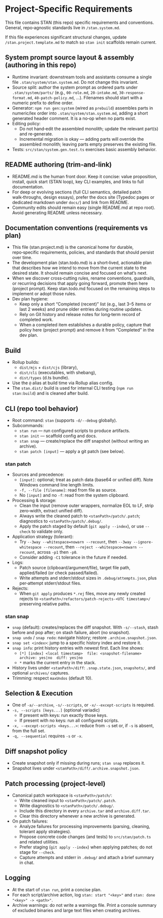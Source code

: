 # Project‑Specific Requirements

This file contains STAN (this repo) specific requirements and conventions.
General, repo‑agnostic standards live in `/stan.system.md`.

If this file experiences significant structural changes, update
`/stan.project.template.md` to match so `stan init` scaffolds remain current.

## System prompt source layout & assembly (authoring in this repo)

- Runtime invariant: downstream tools and assistants consume a single file
  `.stan/system/stan.system.md`. Do not change this invariant.
- Source split: author the system prompt as ordered parts under
  `.stan/system/parts/` (e.g., `00-role.md`, `20-intake.md`,
  `30-response-format.md`, `40-patch-policy.md`, …). Filenames should
  start with a numeric prefix to define order.
- Generator: `npm run gen:system` (wired as `prebuild`) assembles parts
  in numeric/lex order into `.stan/system/stan.system.md`, adding a
  short generated header comment. It is a no‑op when no parts exist.
- Editing policy:
  - Do not hand‑edit the assembled monolith; update the relevant part(s)
    and re‑generate.
  - Incremental migration is okay — adding parts will override the
    assembled monolith; leaving parts empty preserves the existing file.
- Tests: `src/stan/system.gen.test.ts` exercises basic assembly behavior.

## README authoring (trim‑and‑link)

- README.md is the human front door. Keep it concise:
  value proposition, install, quick start (STAN loop), key CLI examples,
  and links to full documentation.
- For deep or evolving sections (full CLI semantics, detailed patch
  walk‑throughs, design essays), prefer the docs site (Typedoc pages or
  dedicated markdown under `docs/`) and link from README.
- Community edits should remain easy (single README.md at repo root).
  Avoid generating README unless necessary.

## Documentation conventions (requirements vs plan)

- This file (stan.project.md) is the canonical home for durable, repo‑specific
  requirements, policies, and standards that should persist over time.
- The development plan (stan.todo.md) is a short‑lived, actionable plan that
  describes how we intend to move from the current state to the desired state.
  It should remain concise and focused on what’s next.
- When we discover cross‑cutting rules, rename conventions, guardrails, or
  recurring decisions that apply going forward, promote them here (project
  prompt). Keep stan.todo.md focused on the remaining steps to implement or
  adopt those rules.
- Dev plan hygiene:
  - Keep only a short “Completed (recent)” list (e.g., last 3–5 items or last
    2 weeks) and prune older entries during routine updates.
  - Rely on Git history and release notes for long‑term record of completed work.
  - When a completed item establishes a durable policy, capture that policy
    here (project prompt) and remove it from “Completed” in the dev plan.

## Build

- Rollup builds:
  - `dist/mjs` + `dist/cjs` (library),
  - `dist/cli` (executables, with shebang),
  - `dist/types` (d.ts bundle).
- Use the `@` alias at build time via Rollup alias config.
- The `stan.dist/` build is used for internal CLI testing (`npm run stan:build`)
  and is cleaned after build.

## CLI (repo tool behavior)

- Root command: `stan` (supports `-d/--debug` globally).
- Subcommands:
  - `stan run` — run configured scripts to produce artifacts.
  - `stan init` — scaffold config and docs.
  - `stan snap` — create/replace the diff snapshot (without writing an archive).
  - `stan patch [input]` — apply a git patch (see below).

### stan patch

- Sources and precedence:
  - `[input]`: optional; treat as patch data (base64 or unified diff). Note Windows command line length limits.
  - `-f, --file [filename]`: read from file as source.
  - No `[input]` and no `-f`: read from the system clipboard.
- Processing & storage:
  - Clean the input (remove outer wrappers, normalize EOL to LF, strip zero‑width, extract unified diff).
  - Always write the cleaned patch to `<stanPath>/patch/.patch`; diagnostics to `<stanPath>/patch/.debug/`.
  - Apply the patch staged by default (`git apply --index`), or use `--check` to validate only.
- Application strategy (tolerant):
  - Try `--3way --whitespace=nowarn --recount`, then `--3way --ignore-whitespace --recount`, then `--reject --whitespace=nowarn --recount`, across `-p1` then `-p0`.
  - Consider adding `-C1` tolerance in the future if needed.
- Logs:
  - Patch source (clipboard/argument/file), target file path, applied/failed (or check passed/failed).
  - Write attempts and stderr/stdout sizes in `.debug/attempts.json`, plus per‑attempt stderr/stdout files.
- Rejects:
  - When `git apply` produces `*.rej` files, move any newly created rejects to `<stanPath>/refactors/patch-rejects-<UTC timestamp>/` preserving relative paths.

### stan snap

- `snap` (default): creates/replaces the diff snapshot. With `-s/--stash`, stash before and pop after; on stash failure, abort (no snapshot).
- `snap undo` / `snap redo`: navigate history; restore `.archive.snapshot.json`.
- `snap set <index>`: jump to a specific history index and restore it.
- `snap info`: print history entries with newest first. Each line shows:
  - `[*] [index] <local timestamp>  file: <snapshot-filename>  archive: yes|no  diff: yes|no`
  - `*` marks the current entry in the stack.
- History lives under `<stanPath>/diff`: `.snap.state.json`, `snapshots/`, and optional `archives/` captures.
- Trimming: respect `maxUndos` (default 10).

## Selection & Execution

- One of `-a/--archive`, `-s/--scripts`, or `-x/--except-scripts` is required.
- `-s, --scripts [keys...]` (optional variadic)
  - If present with keys: run exactly those keys.
  - If present with no keys: run all configured scripts.
- `-x, --except-scripts <keys...>`: reduce from `-s` set or, if `-s` is absent, from the full set.
- `-q, --sequential` requires `-s` or `-x`.

## Diff snapshot policy

- Create snapshot only if missing during runs; `stan snap` replaces it.
- Snapshot lives under `<stanPath>/diff/.archive.snapshot.json`.

## Patch processing (project‑level)

- Canonical patch workspace is `<stanPath>/patch/`:
  - Write cleaned input to `<stanPath>/patch/.patch`.
  - Write diagnostics to `<stanPath>/patch/.debug/`.
  - Include this directory in every `archive.tar` and `archive.diff.tar`.
  - Clear this directory whenever a new archive is generated.
- On patch failures:
  - Analyze failures for processing improvements (parsing, cleaning, tolerant apply strategies).
  - Propose concrete code changes (and tests) to `src/stan/patch.ts` and related utilities.
  - Prefer staging (`git apply --index`) when applying patches; do not stage for `--check`.
  - Capture attempts and stderr in `.debug/` and attach a brief summary in chat.

## Logging

- At the start of `stan run`, print a concise plan.
- For each script/archive action, log `stan: start "<key>"` and `stan: done "<key>" -> <path>"`.
- Archive warnings: do not write a warnings file. Print a console summary of excluded binaries and large text files when creating archives.
